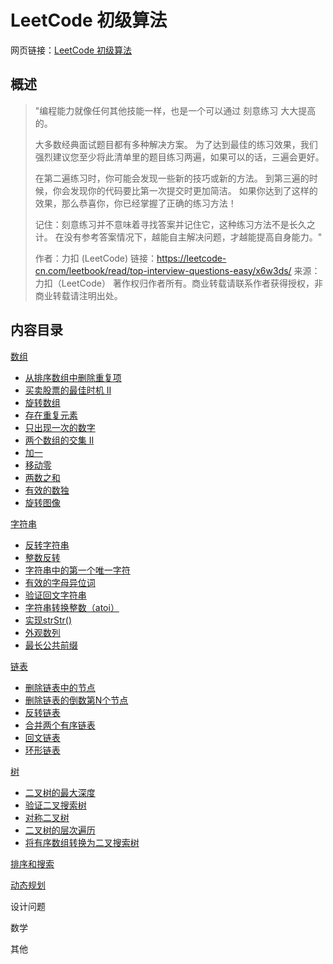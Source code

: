 # LeetCode 初级算法

网页链接：[LeetCode 初级算法](https://leetcode-cn.com/leetbook/read/top-interview-questions-easy/x6w3ds/)



## 概述

> "编程能力就像任何其他技能一样，也是一个可以通过 刻意练习 大大提高的。
>
> 大多数经典面试题目都有多种解决方案。 为了达到最佳的练习效果，我们强烈建议您至少将此清单里的题目练习两遍，如果可以的话，三遍会更好。
>
> 在第二遍练习时，你可能会发现一些新的技巧或新的方法。 到第三遍的时候，你会发现你的代码要比第一次提交时更加简洁。 如果你达到了这样的效果，那么恭喜你，你已经掌握了正确的练习方法！
>
> 记住：刻意练习并不意味着寻找答案并记住它，这种练习方法不是长久之计。 在没有参考答案情况下，越能自主解决问题，才越能提高自身能力。"
>
> 作者：力扣 (LeetCode)
> 链接：https://leetcode-cn.com/leetbook/read/top-interview-questions-easy/x6w3ds/
> 来源：力扣（LeetCode）
> 著作权归作者所有。商业转载请联系作者获得授权，非商业转载请注明出处。



## 内容目录

[数组](https://github.com/SLEEPYDOG77/LeetCode-Notes/tree/develop/Primary/1_Array)

- [从排序数组中删除重复项](https://github.com/SLEEPYDOG77/LeetCode-Notes/blob/develop/Primary/1_Array/notes/1_%E4%BB%8E%E6%8E%92%E5%BA%8F%E6%95%B0%E7%BB%84%E4%B8%AD%E5%88%A0%E9%99%A4%E9%87%8D%E5%A4%8D%E9%A1%B9.md)
- [买卖股票的最佳时机 II](https://github.com/SLEEPYDOG77/LeetCode-Notes/blob/develop/Primary/1_Array/notes/2_%E4%B9%B0%E5%8D%96%E8%82%A1%E7%A5%A8%E7%9A%84%E6%9C%80%E4%BD%B3%E6%97%B6%E6%9C%BA%202.md)
- [旋转数组](https://github.com/SLEEPYDOG77/LeetCode-Notes/blob/develop/Primary/1_Array/notes/3_%E6%97%8B%E8%BD%AC%E6%95%B0%E7%BB%84.md)
- [存在重复元素](https://github.com/SLEEPYDOG77/LeetCode-Notes/blob/develop/Primary/1_Array/notes/4_%E5%AD%98%E5%9C%A8%E9%87%8D%E5%A4%8D.md)
- [只出现一次的数字](https://github.com/SLEEPYDOG77/LeetCode-Notes/blob/develop/Primary/1_Array/notes/5_%E5%8F%AA%E5%87%BA%E7%8E%B0%E4%B8%80%E6%AC%A1%E7%9A%84%E6%95%B0%E5%AD%97.md)
- [两个数组的交集 II](https://github.com/SLEEPYDOG77/LeetCode-Notes/blob/develop/Primary/1_Array/notes/6_%E4%B8%A4%E4%B8%AA%E6%95%B0%E7%BB%84%E7%9A%84%E4%BA%A4%E9%9B%86%202.md)
- [加一](https://github.com/SLEEPYDOG77/LeetCode-Notes/blob/develop/Primary/1_Array/notes/7_%E5%8A%A0%E4%B8%80.md)
- [移动零](https://github.com/SLEEPYDOG77/LeetCode-Notes/blob/develop/Primary/1_Array/notes/8_%E7%A7%BB%E5%8A%A8%E9%9B%B6.md)
- [两数之和](https://github.com/SLEEPYDOG77/LeetCode-Notes/blob/develop/Primary/1_Array/notes/9_%E4%B8%A4%E6%95%B0%E4%B9%8B%E5%92%8C.md)
- [有效的数独](https://github.com/SLEEPYDOG77/LeetCode-Notes/blob/develop/Primary/1_Array/notes/10_%E6%9C%89%E6%95%88%E7%9A%84%E6%95%B0%E7%8B%AC.md)
- [旋转图像](https://github.com/SLEEPYDOG77/LeetCode-Notes/blob/develop/Primary/1_Array/notes/11_%E6%97%8B%E8%BD%AC%E5%9B%BE%E5%83%8F.md)

[字符串](https://github.com/SLEEPYDOG77/LeetCode-Notes/tree/develop/Primary/2_String)

- [反转字符串](https://github.com/SLEEPYDOG77/LeetCode-Notes/blob/develop/Primary/2_String/notes/1_%E5%8F%8D%E8%BD%AC%E5%AD%97%E7%AC%A6%E4%B8%B2.md)
- [整数反转](https://github.com/SLEEPYDOG77/LeetCode-Notes/blob/develop/Primary/2_String/notes/2_%E6%95%B4%E6%95%B0%E5%8F%8D%E8%BD%AC.md)
- [字符串中的第一个唯一字符](https://github.com/SLEEPYDOG77/LeetCode-Notes/blob/develop/Primary/2_String/notes/3_%E5%AD%97%E7%AC%A6%E4%B8%B2%E4%B8%AD%E7%9A%84%E7%AC%AC%E4%B8%80%E4%B8%AA%E5%94%AF%E4%B8%80%E5%AD%97%E7%AC%A6.md)
- [有效的字母异位词](https://github.com/SLEEPYDOG77/LeetCode-Notes/blob/develop/Primary/2_String/notes/4_%E6%9C%89%E6%95%88%E7%9A%84%E5%AD%97%E6%AF%8D%E5%BC%82%E5%91%B3%E8%AF%8D.md)
- [验证回文字符串](https://github.com/SLEEPYDOG77/LeetCode-Notes/blob/develop/Primary/2_String/notes/5_%E9%AA%8C%E8%AF%81%E5%9B%9E%E6%96%87%E5%AD%97%E7%AC%A6%E4%B8%B2.md)
- [字符串转换整数（atoi）](https://github.com/SLEEPYDOG77/LeetCode-Notes/blob/develop/Primary/2_String/notes/6_%E5%AD%97%E7%AC%A6%E4%B8%B2%E8%BD%AC%E6%8D%A2%E6%95%B4%E6%95%B0%EF%BC%88atoi%EF%BC%89.md)
- [实现strStr()](https://github.com/SLEEPYDOG77/LeetCode-Notes/blob/develop/Primary/2_String/notes/7_%E5%AE%9E%E7%8E%B0strStr().md)
- [外观数列](https://github.com/SLEEPYDOG77/LeetCode-Notes/blob/develop/Primary/2_String/notes/8_%E5%A4%96%E8%A7%82%E6%95%B0%E5%88%97.md)
- [最长公共前缀](https://github.com/SLEEPYDOG77/LeetCode-Notes/blob/develop/Primary/2_String/notes/9_%E6%9C%80%E9%95%BF%E5%85%AC%E5%85%B1%E5%89%8D%E7%BC%80.md)

[链表](https://github.com/SLEEPYDOG77/LeetCode-Notes/tree/develop/Primary/3_LinkList)

- [删除链表中的节点](https://github.com/SLEEPYDOG77/LeetCode-Notes/blob/develop/Primary/3_LinkList/1_%E5%88%A0%E9%99%A4%E9%93%BE%E8%A1%A8%E4%B8%AD%E7%9A%84%E8%8A%82%E7%82%B9.md)
- [删除链表的倒数第N个节点](https://github.com/SLEEPYDOG77/LeetCode-Notes/blob/develop/Primary/3_LinkList/2_%E5%88%A0%E9%99%A4%E9%93%BE%E8%A1%A8%E7%9A%84%E5%80%92%E6%95%B0%E7%AC%ACN%E4%B8%AA%E8%8A%82%E7%82%B9.md)
- [反转链表](https://github.com/SLEEPYDOG77/LeetCode-Notes/blob/develop/Primary/3_LinkList/3_%E5%8F%8D%E8%BD%AC%E9%93%BE%E8%A1%A8.md)
- [合并两个有序链表](https://github.com/SLEEPYDOG77/LeetCode-Notes/blob/develop/Primary/3_LinkList/4_%E5%90%88%E5%B9%B6%E4%B8%A4%E4%B8%AA%E6%9C%89%E5%BA%8F%E9%93%BE%E8%A1%A8.md)
- [回文链表](https://github.com/SLEEPYDOG77/LeetCode-Notes/blob/develop/Primary/3_LinkList/5_%E5%9B%9E%E6%96%87%E9%93%BE%E8%A1%A8.md)
- [环形链表](https://github.com/SLEEPYDOG77/LeetCode-Notes/blob/develop/Primary/3_LinkList/6_%E7%8E%AF%E5%BD%A2%E9%93%BE%E8%A1%A8.md)

[树](https://github.com/SLEEPYDOG77/LeetCode-Notes/tree/develop/Primary/4_Tree)

- [二叉树的最大深度](https://github.com/SLEEPYDOG77/LeetCode-Notes/blob/develop/Primary/4_Tree/1_%E4%BA%8C%E5%8F%89%E6%A0%91%E7%9A%84%E6%9C%80%E5%A4%A7%E6%B7%B1%E5%BA%A6.md)
- [验证二叉搜索树](https://github.com/SLEEPYDOG77/LeetCode-Notes/blob/develop/Primary/4_Tree/2_%E9%AA%8C%E8%AF%81%E4%BA%8C%E5%8F%89%E6%90%9C%E7%B4%A2%E6%A0%91.md)
- [对称二叉树](https://github.com/SLEEPYDOG77/LeetCode-Notes/blob/develop/Primary/4_Tree/3_%E5%AF%B9%E7%A7%B0%E4%BA%8C%E5%8F%89%E6%A0%91.md)
- [二叉树的层次遍历](https://github.com/SLEEPYDOG77/LeetCode-Notes/blob/develop/Primary/4_Tree/4_%E4%BA%8C%E5%8F%89%E6%A0%91%E7%9A%84%E5%B1%82%E6%AC%A1%E9%81%8D%E5%8E%86.md)
- [将有序数组转换为二叉搜索树](https://github.com/SLEEPYDOG77/LeetCode-Notes/blob/develop/Primary/4_Tree/5_%E5%B0%86%E6%9C%89%E5%BA%8F%E6%95%B0%E7%BB%84%E8%BD%AC%E6%8D%A2%E4%B8%BA%E4%BA%8C%E5%8F%89%E6%90%9C%E7%B4%A2%E6%A0%91.md)

[排序和搜索](https://github.com/SLEEPYDOG77/LeetCode-Notes/tree/develop/Primary/5_Sort%20%26%20Search)

[动态规划](https://github.com/SLEEPYDOG77/LeetCode-Notes/tree/develop/Primary/6_Dynamic%20Programming)

设计问题

数学

其他

